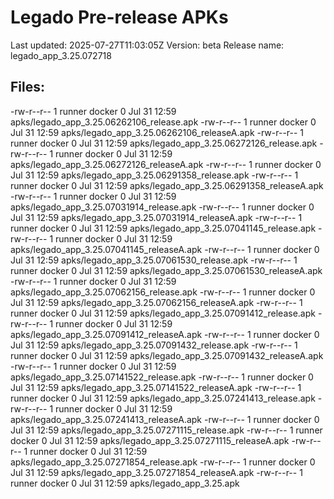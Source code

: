 # Legado Pre-release APKs
Last updated: 2025-07-27T11:03:05Z
Version: beta
Release name: legado_app_3.25.072718
## Files:
-rw-r--r-- 1 runner docker 0 Jul 31 12:59 apks/legado_app_3.25.06262106_release.apk
-rw-r--r-- 1 runner docker 0 Jul 31 12:59 apks/legado_app_3.25.06262106_releaseA.apk
-rw-r--r-- 1 runner docker 0 Jul 31 12:59 apks/legado_app_3.25.06272126_release.apk
-rw-r--r-- 1 runner docker 0 Jul 31 12:59 apks/legado_app_3.25.06272126_releaseA.apk
-rw-r--r-- 1 runner docker 0 Jul 31 12:59 apks/legado_app_3.25.06291358_release.apk
-rw-r--r-- 1 runner docker 0 Jul 31 12:59 apks/legado_app_3.25.06291358_releaseA.apk
-rw-r--r-- 1 runner docker 0 Jul 31 12:59 apks/legado_app_3.25.07031914_release.apk
-rw-r--r-- 1 runner docker 0 Jul 31 12:59 apks/legado_app_3.25.07031914_releaseA.apk
-rw-r--r-- 1 runner docker 0 Jul 31 12:59 apks/legado_app_3.25.07041145_release.apk
-rw-r--r-- 1 runner docker 0 Jul 31 12:59 apks/legado_app_3.25.07041145_releaseA.apk
-rw-r--r-- 1 runner docker 0 Jul 31 12:59 apks/legado_app_3.25.07061530_release.apk
-rw-r--r-- 1 runner docker 0 Jul 31 12:59 apks/legado_app_3.25.07061530_releaseA.apk
-rw-r--r-- 1 runner docker 0 Jul 31 12:59 apks/legado_app_3.25.07062156_release.apk
-rw-r--r-- 1 runner docker 0 Jul 31 12:59 apks/legado_app_3.25.07062156_releaseA.apk
-rw-r--r-- 1 runner docker 0 Jul 31 12:59 apks/legado_app_3.25.07091412_release.apk
-rw-r--r-- 1 runner docker 0 Jul 31 12:59 apks/legado_app_3.25.07091412_releaseA.apk
-rw-r--r-- 1 runner docker 0 Jul 31 12:59 apks/legado_app_3.25.07091432_release.apk
-rw-r--r-- 1 runner docker 0 Jul 31 12:59 apks/legado_app_3.25.07091432_releaseA.apk
-rw-r--r-- 1 runner docker 0 Jul 31 12:59 apks/legado_app_3.25.07141522_release.apk
-rw-r--r-- 1 runner docker 0 Jul 31 12:59 apks/legado_app_3.25.07141522_releaseA.apk
-rw-r--r-- 1 runner docker 0 Jul 31 12:59 apks/legado_app_3.25.07241413_release.apk
-rw-r--r-- 1 runner docker 0 Jul 31 12:59 apks/legado_app_3.25.07241413_releaseA.apk
-rw-r--r-- 1 runner docker 0 Jul 31 12:59 apks/legado_app_3.25.07271115_release.apk
-rw-r--r-- 1 runner docker 0 Jul 31 12:59 apks/legado_app_3.25.07271115_releaseA.apk
-rw-r--r-- 1 runner docker 0 Jul 31 12:59 apks/legado_app_3.25.07271854_release.apk
-rw-r--r-- 1 runner docker 0 Jul 31 12:59 apks/legado_app_3.25.07271854_releaseA.apk
-rw-r--r-- 1 runner docker 0 Jul 31 12:59 apks/legado_app_3.25.apk
